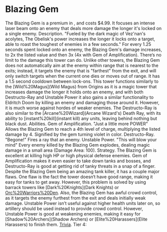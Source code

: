 # Blazing Gem

The Blazing Gem is a premium in , and costs $4.99. It focuses an intense laser beam onto an enemy that deals more damage the longer it's locked on a single enemy.
Description.
"Fueled by the dark magic of Vez'nan's acolytes, The Obelisk's power increases the longer it locks onto a target, able to roast the toughest of enemies in a few seconds."
For every 1.25 seconds spent locked onto an enemy, the Blazing Gem's damage increases, to 2x the listed value and then 3x (4x with Gem of Amplification). There‘s no limit to the damage this tower can do.
Unlike other towers, the Blazing Gem does not automatically aim at the enemy within range that is nearest to the exits; instead, it targets the enemy that is "farthest" from the exit, and will only switch targets when the current one dies or moves out of range. It has a 1.5 second cooldown between lock-ons. 
This tower functions similarly to the [Wild%20Magus](Wild Magus) from Origins as it is a magic tower that increases damage the longer it holds onto an enemy, and with both Destructo-Ray and Unstable Power it also gains a similar functionality to Eldritch Doom by killing an enemy and damaging those around it. However, it is much worse against hordes of weaker enemies.
The Destructo-Ray is also similar to the [Arcane%20Wizard](Arcane Wizard's) Death Ray, with its ability to [instant%20kill](instant kill) any units, leaving behind nothing but black dust.
Abilities.
Gem of Amplification.
 "Just a little more POWER"
Allows the Blazing Gem to reach a 4th level of charge, multiplying the listed damage by 4. Signified by the gem turning violet in color.
Destructo-Ray.
 "Begone!"
Fires a ray that an enemy.
Unstable Power.
 "This will blow your mind"
Every enemy killed by the Blazing Gem explodes, dealing magic damage in a small area (Damage Area: 100).
Strategy.
The Blazing Gem is excellent at killing high HP or high physical defense enemies. Gem of Amplification makes it even easier to take down tanks and bosses, and Destructo-Ray is good at getting rid of tanky threats in a snap of a finger. Despite the Blazing Gem being an amazing tank killer, it has a couple major flaws. One flaw is the fact the tower doesn‘t have good range, making it easy for tanks to get away. However, this problem is solved by using barrack towers like [Dark%20Knights](Dark Knights) or [Orc%20Warriors%20Den](Orcs). Also, the Blazing Gem has awful crowd control, as it targets the enemy furthest from the exit and deals initially weak damage. Unstable Power isn’t useful against higher health units later on, so artillery should be used instead to provide crowd control. However, Unstable Power is good at weakening enemies, making it easy for [Shadow%20Archers](Shadow Archers) or [Elite%20Harassers](Elite Harassers) to finish them.
[Trivia](Quotes).
Tier 4: